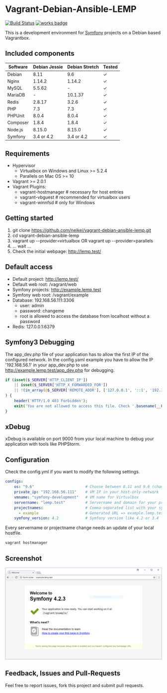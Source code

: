 # Vagrant-Debian-Ansible-LEMP

[![Build Status](https://travis-ci.org/neikei/vagrant-debian-ansible-lemp.svg?branch=master)](https://travis-ci.org/neikei/vagrant-debian-ansible-lemp) [![works badge](https://cdn.rawgit.com/nikku/works-on-my-machine/v0.2.0/badge.svg)](https://github.com/nikku/works-on-my-machine)

This is a development environment for [Symfony](https://symfony.com/) projects on a Debian based Vagrantbox.

## Included components

| Software | Debian Jessie | Debian Stretch | Tested   |
|----------|---------------|----------------|----------|
| Debian   | 8.11          | 9.6            | &#10003; |
| Nginx    | 1.14.2        | 1.14.2         | &#10003; |
| MySQL    | 5.5.62        | -              | &#10003; |
| MariaDB  | -             | 10.1.37        | &#10003; |
| Redis    | 2.8.17        | 3.2.6          | &#10003; |
| PHP      | 7.3           | 7.3            | &#10003; |
| PHPUnit  | 8.0.4         | 8.0.4          | &#10003; |
| Composer | 1.8.4         | 1.8.4          | &#10003; |
| Node.js  | 8.15.0        | 8.15.0         | &#10003; |
| Symfony  | 3.4 or 4.2    | 3.4 or 4.2     | &#10003; |

## Requirements

- Hypervisor
  - Virtualbox on Windows and Linux >= 5.2.4
  - Parallels on Mac OS >= 10
- Vagrant >= 2.0.1
- Vagrant Plugins:
  - vagrant-hostmanager # necessary for host entries
  - vagrant-vbguest # recommended for virtualbox users
  - vagrant-winnfsd # only for Windows

## Getting started

1. git clone https://github.com/neikei/vagrant-debian-ansible-lemp.git
2. cd vagrant-debian-ansible-lemp
3. vagrant up --provider=virtualbox OR vagrant up --provider=parallels
4. ... wait ...
5. Check the initial webpage: http://lemp.test/

## Default access

- Default project: http://lemp.test/
- Default web root: /vagrant/web
- Symfony projects: http://example.lemp.test
- Symfony web root: /vagrant/example
- Database: 192.168.56.111:3306
  - user: admin
  - password: changeme
  - root is allowed to access the database from localhost without a password
- Redis: 127.0.0.1:6379

## Symfony3 Debugging

The app_dev.php file of your application has to allow the first IP of the configured network. In the config.yaml example you have to allow the IP '192.168.56.1' in your app_dev.php to use http://example.lemp.test/app_dev.php for debugging.

```php
if (isset($_SERVER['HTTP_CLIENT_IP'])
    || isset($_SERVER['HTTP_X_FORWARDED_FOR'])
    || !(in_array(@$_SERVER['REMOTE_ADDR'], ['127.0.0.1', '::1', '192.168.56.1'], true) || PHP_SAPI === 'cli-server')
) {
    header('HTTP/1.0 403 Forbidden');
    exit('You are not allowed to access this file. Check '.basename(__FILE__).' for more information.');
}
```

## xDebug

xDebug is available on port 9000 from your local machine to debug your application with tools like PHPStorm.

## Configuration

Check the config.yml if you want to modify the following settings.

```yaml
configs:
    os: "9.6"                       # Choose between 8.11 and 9.6 (change requires: vagrant destroy & vagrant up)
    private_ip: "192.168.56.111"    # VM IP in your host-only-network
    vmname: "symfony-development"   # VM name for Virtualbox
    servername: "lemp.test"         # Servername and domain for your projects
    projectnames:                   # Comma-separated list with your symfony projectnames (change requires: vagrant provision & vagrant hostmanager)
      - example                     # Generated URL => example.lemp.test
    symfony_version: 4.2            # Symfony version like 4.2 or 3.4
```

Every servername or projectname change needs an update of your local hostfile.

```bash
vagrant hostmanager
```

## Screenshot

![Image](docs/screenshot.png)

## Feedback, Issues and Pull-Requests

Feel free to report issues, fork this project and submit pull requests.
